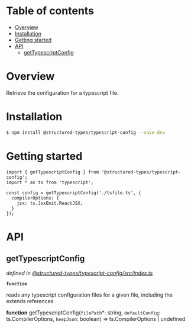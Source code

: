 # Table of contents

-   [Overview](#overview)
-   [Installation](#installation)
-   [Getting started](#getting-started)
-   [API](#api)
    -   [getTypescriptConfig](#gettypescriptconfig)

# Overview

Retrieve the configuration for a typescript file.

# Installation

```bash
$ npm install @structured-types/typescript-config --save-dev
```

# Getting started

    import { getTypescriptConfig } from '@structured-types/typescript-config';
    import * as ts from 'typescript';

    const config = getTypescriptConfig('./tsfile.ts', {
      compilerOptions: {
        jsx: ts.JsxEmit.ReactJSX,
      }
    });

# API

<api-readme files="./src/index.ts"/>

<!-- START-API-README -->

## getTypescriptConfig

_defined in [@structured-types/typescript-config/src/index.ts](https://github.com/ccontrols/component-controls/tree/master/misc/typescript-config/src/index.ts#L31)_

**`function`**

reads any typescript configuration files for a given file, including the extends references

**function** getTypescriptConfig(`filePath`\*: string, `defaultConfig`: ts.CompilerOptions, `keepJson`: boolean) => ts.CompilerOptions | undefined

<!-- END-API-README -->

